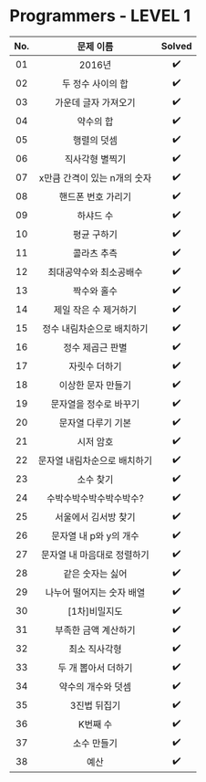 # Programmers - LEVEL 1


|          No.          |        문제 이름         |        Solved         |
| :-----: | :---------------------: | :-----: |
| 01 | 2016년 | ✔️ |
| 02 | 두 정수 사이의 합 | ✔️ |
| 03 | 가운데 글자 가져오기 | ✔️ |
| 04 | 약수의 합 | ✔️ |
| 05 | 행렬의 덧셈 | ✔️ |
| 06 | 직사각형 별찍기 | ✔️ |
| 07 | x만큼 간격이 있는 n개의 숫자 | ✔️ |
| 08 | 핸드폰 번호 가리기 | ✔️ |
| 09 | 하샤드 수 | ✔️ |
| 10 | 평균 구하기 | ✔️ |
| 11 | 콜라츠 추측 | ✔️ |
| 12 | 최대공약수와 최소공배수 | ✔️ |
| 13 | 짝수와 홀수 | ✔️ |
| 14 | 제일 작은 수 제거하기 | ✔️ |
| 15 | 정수 내림차순으로 배치하기 | ✔️ |
| 16 | 정수 제곱근 판별 | ✔️ |
| 17 | 자릿수 더하기 | ✔️ |
| 18 | 이상한 문자 만들기 | ✔️ |
| 19 | 문자열을 정수로 바꾸기 | ✔️ |
| 20 | 문자열 다루기 기본 | ✔️ |
| 21 | 시저 암호 | ✔️ |
| 22 | 문자열 내림차순으로 배치하기 | ✔️ |
| 23 | 소수 찾기 | ✔️ |
| 24 | 수박수박수박수박수박수? | ✔️ |
| 25 | 서울에서 김서방 찾기 | ✔️ |
| 26 | 문자열 내 p와 y의 개수 | ✔️ |
| 27 | 문자열 내 마음대로 정렬하기 | ✔️ |
| 28 | 같은 숫자는 싫어 | ✔️ |
| 29 | 나누어 떨어지는 숫자 배열 | ✔️ |
| 30 | [1차]비밀지도 | ✔️ |
| 31 | 부족한 금액 계산하기 | ✔️ |
| 32 | 최소 직사각형 | ✔️ |
| 33 | 두 개 뽑아서 더하기 | ✔️ |
| 34 | 약수의 개수와 덧셈 | ✔️ |
| 35 | 3진법 뒤집기 | ✔️ |
| 36 | K번째 수 | ✔️ |
| 37 | 소수 만들기 | ✔️ |
| 38 | 예산 | ✔️ |